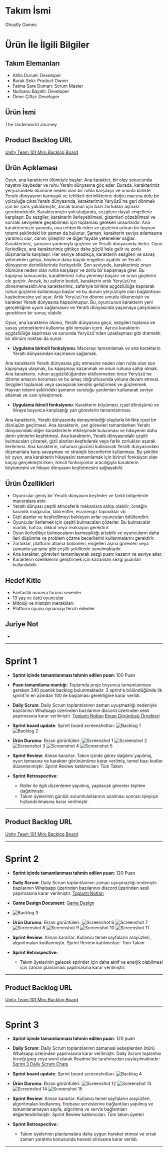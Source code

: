 # **Takım İsmi**

Ghostly Games

# Ürün İle İlgili Bilgiler

## Takım Elemanları
- Atilla Duruel: Developer
- Burak Seki: Product Owner
- Fatma Sare Duman: Scrum Master
- Nurbanu Bayatlı: Developer
- Ömer Çiftçi: Developer


## Ürün İsmi

The Underworld Journey

## Product Backlog URL

[Unity Team 101 Miro Backlog Board](https://miro.com/app/board/uXjVM9Tx01c=/)

## Ürün Açıklaması

Oyun, ana karakterin ölümüyle başlar. Ana karakter, bir olay sonucunda hayatını kaybeder ve ruhu Yeraltı dünyasına göç eder. Burada, karakterimiz yeryüzündeki ölümüne neden olan bir ruhla karşılaşır ve onunla birlikte Yeraltı dünyasının karmaşık ve tehlikeli derinliklerine doğru macera dolu bir yolculuğa çıkar.Yeraltı dünyasında, karakterimiz Yeryüzü'ne geri dönmek için bir şans yakalamıştır, ancak bunun için bazı zorlukları aşması gerekmektedir. Karakterimizin yolculuğunda, sezgilere dayalı engellerle karşılaşır. Bu sezgiler, karakterin ilerleyebilmesi, gizemleri çözebilmesi ve sonraki seviyelere geçebilmesi için toplaması gereken unsurlardır. Ana karakterimizin yanında, ona rehberlik eden ve güçlerini artıran bir hayvan totemi şeklindeki bir şaman da bulunur. Şaman, karakterin seviye atlamasına yardımcı olur, canını iyileştirir ve diğer faydalı yetenekler sağlar. Karakterimiz, şamanın yardımıyla güçlenir ve Yeraltı dünyasında ilerler. Oyun ilerledikçe, ana karakterimiz gittikçe daha güçlü hale gelir ve zorlu düşmanlarla karşılaşır. Her seviye atladıkça, karakterin sezgileri ve savaş yetenekleri gelişir, böylece daha büyük engelleri aşabilir ve Yeraltı dünyasının derinliklerinde ilerleyebilir. Son seviyede, karakterimiz onun ölümüne neden olan ruhla karşılaşır ve zorlu bir kapışmaya girer. Bu kapışma sonucunda, karakterimiz ruhu yenmeyi başarır ve onun güçlerini ele geçirir. Ancak, bu zaferin bedeli, karakterin artık Yeryüzü'ne dönememesidir.Ana karakterimiz, zaferiyle birlikte açgözlülüğe kapılarak ruhun güçlerini kullanmaya başlar ve bu durum yeryüzüyle olan bağlantısını kaybetmesine yol açar. Artık Yeryüzü'ne dönme umudu tükenmiştir ve karakter Yeraltı dünyasına hapsolmuştur. Bu, oyuncunun karakterin yeni gerçekliğine uyum sağlamasını ve Yeraltı dünyasında yaşamaya çalışmasını gerektiren bir sonuç olabilir.

Oyun, ana karakterin ölümü, Yeraltı dünyasına göçü, sezgileri toplama ve savaş yeteneklerini kullanma gibi temaları içerir. Ayrıca karakterin açgözlülüğe kapılması ve sonunda Yeryüzü'nden uzaklaşması gibi dramatik bir dönüm noktası da sunar.


- **Uygulama birincil fonksiyonu**: Macerayı tamamlamak ve ana karakterin Yeraltı dünyasından kaçmasını sağlamak.

Ana karakterin Yeraltı dünyasına göç etmesine neden olan ruhla olan son kapışmaya ulaşmak, bu kapışmayı kazanmak ve onun ruhuna sahip olmak.
Ana karakterin, ruhun açgözlülüğünden etkilenmeden önce Yeryüzü'ne dönme amacını koruması ve bu amaç doğrultusunda yoluna devam etmesi.
Sezgileri toplamak veya savaşarak kendini geliştirmek ve güçlenmek.
Hayvan totemi şeklindeki şamanın sunduğu yardımları kullanarak seviye atlamak ve canı iyileştirmek.

- **Uygulama ikincil fonksiyonu**: Karakterin büyümesi, içsel dönüşümü ve hikaye boyunca karşılaştığı yan görevlerin tamamlanması.

Ana karakterin, Yeraltı dünyasında deneyimlediği olaylarla birlikte içsel bir dönüşüm geçirmesi.
Ana karakterin, yan görevleri tamamlarken Yeraltı dünyasındaki diğer karakterlerle etkileşimde bulunması ve hikayenin daha derin yönlerini keşfetmesi.
Ana karakterin, Yeraltı dünyasındaki çeşitli bulmacaları çözerek, gizli alanları keşfederek veya farklı zorlukları aşarak ilerlemesi.
Ana karakterin, ruhunun gücünü kullanarak Yeraltı dünyasındaki düşmanlara karşı savaşması ve stratejik becerilerini kullanması.
Bu şekilde bir oyun, ana karakterin hikayesini tamamlamak için birincil fonksiyon olan kaçışı gerçekleştirirken, ikincil fonksiyonlar aracılığıyla karakterin büyümesini ve hikaye dünyasını keşfetmesini sağlayabilir.

## Ürün Özellikleri

- Oyuncular geniş bir Yeraltı dünyasını keşfeder ve farklı bölgelerde maceralara atılır.
- Yeraltı dünyası çeşitli atmosferik mekanlara sahip olabilir, örneğin karanlık mağaralar, labirentler, esrarengiz tapınaklar vb.
- Gizli alanlar ve keşfedilmeyi bekleyen sırlar oyuncuları ödüllendirir.
- Oyuncular ilerlemek için çeşitli bulmacaları çözerler. Bu bulmacalar mantık, hafıza, dikkat veya reaksiyon gerektirir.
- Oyun ilerledikçe bulmacaların karmaşıklığı artabilir ve oyuncuların daha ileri düşünme ve problem çözme becerilerini kullanmalarını gerektirir.
- Zorluklar, platform atlama bölümleri, engelleri aşma görevleri veya zamanla yarışma gibi çeşitli şekillerde sunulmaktadır.
- Ana karakter, görevleri tamamlayarak sezgi puanı kazanır ve seviye atlar.
- Karakterin özelliklerini geliştirmek için kazanılan sezgi puanları kullanılabilir.

## Hedef Kitle

- Fantastik macera türünü sevenler
- 13 yaş ve üstü oyuncular
- Mitoloji ve mistizm meraklıları:
- Platform oyunu oynamayı tercih edenler

## Juriye Not

-


---

# Sprint 1

- **Sprint içinde tamamlanması tahmin edilen puan**: 100 Puan


- **Puan tamamlama mantığı**: Toplamda proje boyunca tamamlanması gereken 340 puanlık backlog bulunmaktadır. 3 sprint'e bölündüğünde ilk sprint'in en azından 100 ile başlaması gerektiğine karar verildi.


- **Daily Scrum**: Daily Scrum toplantılarının zaman uyuşmazlığı nedeniyle bazılarının Whatsapp üzerinden bazılarının discord üzerinden sesli yapılmasına karar verilmiştir. [Toplantı Notları](https://miro.com/app/board/uXjVM9Lqd1c=/) [Ekran Görüntüsü Örnekleri](https://github.com/atilladuruel/OUA_Bootcamp_U-101/blob/5dd15709abc337ffad1c8575a9c25a8db611e4cb/ProjectManagement/Sprint1Documents/Toplant%C4%B1%20Notlar%C4%B1%201.Sprint.docx?raw=true)
  
- **Sprint board update**: Sprint board screenshotları: 
![Backlog 1]((https://github.com/atilladuruel/OUA_Bootcamp_U-101/blob/aa90cd20babe2ddaaa3a1661e92d1174fced1445/ProjectManagement/Sprint1Documents/Ekran%20g%C3%B6r%C3%BCnt%C3%BCs%C3%BC%202023-07-18%20001319.png)) 
![Backlog 2](https://github.com/atilladuruel/OUA_Bootcamp_U-101/blob/aa90cd20babe2ddaaa3a1661e92d1174fced1445/ProjectManagement/Sprint1Documents/Ekran%20g%C3%B6r%C3%BCnt%C3%BCs%C3%BC%202023-07-18%20001355.png)

- **Ürün Durumu**: Ekran görüntüleri:
  ![Screenshot 1](https://github.com/atilladuruel/OUA_Bootcamp_U-101/blob/e7ae72b3f3c8801f194b1ec675f876b0bfd55ad4/ProjectManagement/Sprint1Documents/kod.jpeg)
  ![Screenshot 2](https://github.com/atilladuruel/OUA_Bootcamp_U-101/blob/ffacf45b928d07f2acd2b575c7013d732fbfc427/ProjectManagement/Sprint1Documents/kod2.jpeg)
  ![Screenshot 3](https://github.com/atilladuruel/OUA_Bootcamp_U-101/blob/6f6fd9441676c897ae77b23cecdb2467eda265f0/ProjectManagement/Sprint2Documents/G2.png)
  ![Screenshot 4](https://github.com/atilladuruel/OUA_Bootcamp_U-101/blob/6f6fd9441676c897ae77b23cecdb2467eda265f0/ProjectManagement/Sprint2Documents/g1.png)
  ![Screenshot 5](https://github.com/atilladuruel/OUA_Bootcamp_U-101/blob/6f6fd9441676c897ae77b23cecdb2467eda265f0/ProjectManagement/Sprint2Documents/g3.png)
 
- **Sprint Review**: 
Alınan kararlar: Takım içinde görev dağılımı yapılmış, oyun temasına ve karakter görünümüme karar verilmiş, temel bazı kodlar düzenlenmiştir.
Sprint Review katılımcıları: Tüm Takım

- **Sprint Retrospective:**
  - Roller ile ilgili düzenleme yapılmış, yapılacak görevler kişilere dağıtılmıştır.
  - Takım üyelerinin günlük sorumluluklarının azalması sonrası işleyişin hızlandırılmasına karar verilmiştir.
 


---

## Product Backlog URL

[Unity Team 101 Miro Backlog Board](https://miro.com/app/board/uXjVM9Tx01c=/)

---

# Sprint 2

- **Sprint içinde tamamlanması tahmin edilen puan**: 120 Puan

- **Daily Scrum**: Daily Scrum toplantılarının zaman uyuşmazlığı nedeniyle bazılarının Whatsapp üzerinden bazılarının discord üzerinden sesli yapılmasına karar verilmiştir. [Toplantı Notları](https://miro.com/app/board/uXjVM9Lqd1c=/)
  
- **Game Design Document**: [Game Design](https://github.com/atilladuruel/OUA_Bootcamp_U-101/blob/8b58deefb6bb2b378fcc5cb64a43e31d7f02d9e6/ProjectManagement/Sprint2Documents/GDD_The%20Underworld%20Journey.docx?raw=true)

- ![Backlog 3](https://github.com/atilladuruel/OUA_Bootcamp_U-101/blob/aa90cd20babe2ddaaa3a1661e92d1174fced1445/ProjectManagement/Sprint2Documents/Ekran%20g%C3%B6r%C3%BCnt%C3%BCs%C3%BC%202023-07-18%20001425.png)

- **Ürün Durumu**: Ekran görüntüleri:
  ![Screenshot 6](https://github.com/atilladuruel/OUA_Bootcamp_U-101/blob/6f6fd9441676c897ae77b23cecdb2467eda265f0/ProjectManagement/Sprint2Documents/g4.png)
  ![Screenshot 7](https://github.com/atilladuruel/OUA_Bootcamp_U-101/blob/6f6fd9441676c897ae77b23cecdb2467eda265f0/ProjectManagement/Sprint2Documents/g5.png)
  ![Screenshot 8](https://github.com/atilladuruel/OUA_Bootcamp_U-101/blob/8b58deefb6bb2b378fcc5cb64a43e31d7f02d9e6/ProjectManagement/Sprint2Documents/ARE_YOU_SURE.png)
  ![Screenshot 9](https://github.com/atilladuruel/OUA_Bootcamp_U-101/blob/8b58deefb6bb2b378fcc5cb64a43e31d7f02d9e6/ProjectManagement/Sprint2Documents/CREDITS.png)
  ![Screenshot 10](https://github.com/atilladuruel/OUA_Bootcamp_U-101/blob/8b58deefb6bb2b378fcc5cb64a43e31d7f02d9e6/ProjectManagement/Sprint2Documents/MENU.png)
  ![Screenshot 11](https://github.com/atilladuruel/OUA_Bootcamp_U-101/blob/8b58deefb6bb2b378fcc5cb64a43e31d7f02d9e6/ProjectManagement/Sprint2Documents/SETTINGS.png)

- **Sprint Review**: 
Alınan kararlar: Kullanıcı temel sayfaların arayüzleri, algoritmaları kodlanmıştır.
Sprint Review katılımcıları: Tüm Takım

- **Sprint Retrospective:**

  - Takım üyelerinin gelecek sprintler için daha aktif ve enerjik olabilmesi için zaman planlaması yapılmasına karar verilmiştir.


---

## Product Backlog URL

[Unity Team 101 Miro Backlog Board](https://miro.com/app/board/uXjVM9Tx01c=/)

---

# Sprint 3

- **Sprint içinde tamamlanması tahmin edilen puan**: 120 puan


- **Daily Scrum**: Daily Scrum toplantılarının zamansal sebeplerden ötürü Whatsapp üzerinden yapılmasına karar verilmiştir. Daily Scrum toplantısı örneği jpeg veya word olarak Readme'de tarafımızdan paylaşılmaktadır: [Sprint 3 Daily Scrum Chats](https://github.com/OyunveUygulamaAkademisi/Bootcamp2022Example/blob/main/ProjectManagement/Sprint3Documents/DailyScrumMeetingNotesSprint3.docx?raw=true)

- **Sprint board update**: Sprint board screenshotları: 
![Backlog 4](https://github.com/atilladuruel/OUA_Bootcamp_U-101/blob/5da1841fa16a36af4e8f74bc52f5b2143eec44f7/ProjectManagement/Sprint3Documents/Ekran%20g%C3%B6r%C3%BCnt%C3%BCs%C3%BC%202023-07-18%20001614.png) 


- **Ürün Durumu**: Ekran görüntüleri:
  ![Screenshot 12](https://github.com/atilladuruel/OUA_Bootcamp_U-101/blob/5da1841fa16a36af4e8f74bc52f5b2143eec44f7/ProjectManagement/Sprint3Documents/Screenshot_1.png)
  ![Screenshot 13](https://github.com/atilladuruel/OUA_Bootcamp_U-101/blob/5da1841fa16a36af4e8f74bc52f5b2143eec44f7/ProjectManagement/Sprint3Documents/Screenshot_2.png)
  ![Screenshot 14](https://github.com/atilladuruel/OUA_Bootcamp_U-101/blob/5aab783b862044e5d0570310240c46560d8f3e4f/ProjectManagement/Sprint3Documents/Screenshot_3.png)
  ![Screenshot 15](https://github.com/atilladuruel/OUA_Bootcamp_U-101/blob/5aab783b862044e5d0570310240c46560d8f3e4f/ProjectManagement/Sprint3Documents/Screenshot_4.png)

- **Sprint Review**: 
Alınan kararlar: Kullanıcı temel sayfaların arayüzleri, algoritmaları kodlanmış, firebase servislerine bağlantıları yapılmış ve tamamlanamayan sayfa, algoritma ve servis bağlantıları değerlendirilmiştir. 
Sprint Review katılımcıları: Tüm takım üyeleri

- **Sprint Retrospective:**

  - Takım üyelerinin planlamalara daha uygun hareket etmesi ve ortak zaman yaratma konusunda hevesli olmasına karar verildi.


---

